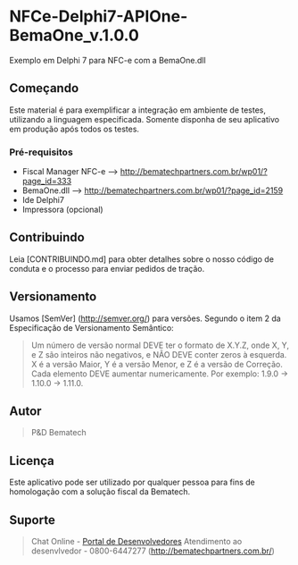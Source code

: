 # NFCe-Delphi7-APIOne-BemaOne_v.1.0.0
Exemplo em Delphi 7 para NFC-e com a BemaOne.dll

## Começando

Este material é para exemplificar a integração em ambiente de testes, utilizando a linguagem especificada. Somente disponha de 
seu aplicativo em produção após todos os testes.

### Pré-requisitos

* Fiscal Manager NFC-e --> http://bematechpartners.com.br/wp01/?page_id=333
* BemaOne.dll --> http://bematechpartners.com.br/wp01/?page_id=2159
* Ide Delphi7
* Impressora (opcional)

## Contribuindo

Leia [CONTRIBUINDO.md] para obter detalhes sobre o nosso código de conduta e o processo para enviar pedidos de tração.

## Versionamento

Usamos [SemVer] (http://semver.org/) para versões.
Segundo o item 2 da Especificação de Versionamento Semântico:

>Um número de versão normal DEVE ter o formato de X.Y.Z, onde X, Y, e Z são inteiros não negativos, e NÃO DEVE conter zeros à esquerda. X é a versão Maior, Y é a versão Menor, e Z é a versão de Correção. Cada elemento DEVE aumentar numericamente. Por exemplo: 1.9.0 -> 1.10.0 -> 1.11.0.


## Autor

> P&D Bematech 

## Licença

Este aplicativo pode ser utilizado por qualquer pessoa para fins de homologação com a solução fiscal da Bematech.

## Suporte
> Chat Online - [Portal de Desenvolvedores](http://bematechpartners.com.br/)
> Atendimento ao desenvlvedor - 0800-6447277
> (http://bematechpartners.com.br/)

